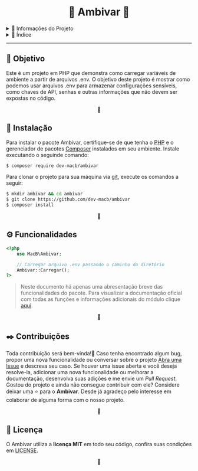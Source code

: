 <div id="título" align="center">
    <h1>🔷 Ambivar 🔷</h1>
</div>


<details>
    <summary>📌 Informações do Projeto</summary>
    <div id="metadados" align="center">
        <img alt="Packagist Version" src="https://img.shields.io/packagist/v/dev-macb/ambivar">
        <img alt="Packagist Downloads" src="https://img.shields.io/packagist/dm/dev-macb/ambivar">
        <img alt="Packagist License" src="https://img.shields.io/packagist/l/dev-macb/ambivar">
    </div>
</details>


<details>
    <summary>📌 Índice</summary>
    <ul id="lista-índice">
        <li><a href="#objetivo">Objetivo</a></li>
        <li><a href="#instalação">Instalação</a></li>
        <li><a href="#funcionalidades">Funcionalidades</a></li>
        <li><a href="#contribuições">Contribuições</a></li>
        <li><a href="#licença">Licença</a></li>
    </ul>
</details>

---

<h2 id="objetivo">🎯 Objetivo</h2>
<p>
    Este é um projeto em PHP que demonstra como carregar variáveis de ambiente a partir de arquivos .env. O objetivo deste projeto é mostrar como podemos usar arquivos .env para armazenar configurações sensíveis, como chaves de API, senhas e outras informações que não devem ser expostas no código.
</p>
<p align="center">🔷</p>


<h2 id="instalação">🔧 Instalação</h2>
<p>
    Para instalar o pacote Ambivar, certifique-se de que tenha o <a target="_blank" href="https://www.php.net/">PHP</a> e o gerenciador de pacotes <a target="_blank" href="https://getcomposer.org/">Composer</a> instalados em seu ambiente.
    Instale executando o seguinde comando:
</p>

```bash
$ composer require dev-macb/ambivar
``` 
<p>
    Para clonar o projeto para sua máquina via <a target="_blank" href="https://git-scm.com/">git</a>, execute os comandos a seguir:
</p>
    
```bash
$ mkdir ambivar && cd ambivar
$ git clone https://github.com/dev-macb/ambivar
$ composer install
``` 
<p align="center">🔷</p>


<h2 id="funcionalidades">⚙️ Funcionalidades</h2>
<p>

```php
<?php
    use MacB\Ambivar;

    // Carregar arquivo .env passando o caminho do diretório
    Ambivar::Carregar();
?>
```

<blockquote>
    Neste documento há apenas uma abresentação breve das funcionalidades do pacote. Para visualizar a documentação oficial com todas as funções e informações adicionais do módulo clique <a target="_blank" href="https://braz.readthedocs.io/pt_BR/latest/?badge=latest">aqui</a>.
</blockquote>
</p>
<p align="center">🔷</p>



<h2 id="contribuições">✒️ Contribuições</h2>
<p>
    Toda contribuição será bem-vinda!🎉 Caso tenha encontrado algum bug, propor uma nova funcionalidade ou conversar sobre o projeto <a href="https://github.com/dev-macb/ambivar/issues">Abra uma Issue</a> e descreva seu caso. Se houver uma issue aberta e você deseja resolve-la, adicionar uma nova funcionalidade ou melhorar a documentação, desenvolva suas adições e me envie um <em>Pull Request</em>. Gostou do projeto e ainda não consegue contribuir com ele? Considere deixar uma ⭐ para o <strong>Ambivar</strong>. Desde já agradeço pelo interesse em colaborar de alguma forma com o nosso projeto.</a>
</p>
<p align="center">🔷</p>



<h2 id="licença">📄 Licença</h2>
<p>
    O Ambivar utiliza a <strong>licença MIT</strong> em todo seu código, confira suas condições em <a href="https://github.com/dev-macb/ambivar/blob/dev/LICENSE.md">LICENSE</a>.
</p>
<p align="center">🔷</p>